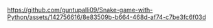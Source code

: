 

https://github.com/guntupalli09/Snake-game-with-Python/assets/142756616/8e83509b-b664-468d-af74-c7be3fc6f03d

